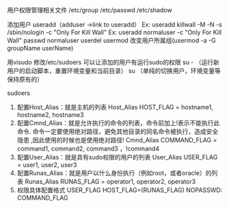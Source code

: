用户权限管理相关文件
/etc/group
/etc/passwd
/etc/shadow

添加用户
useradd（adduser ->link to useradd）
    Ex: useradd killwall -M -N -s /sbin/nologin -c "Only For Kill Wall"
    Ex: useradd normaluser -c "Only For Kill Wall"
passwd normaluser
userdel
usermod 改变用户所属组(usermod -a -G groupName userName)


用visudo 修改/etc/sudoers 可以让添加的用户有运行sudo的权限
su - （运行新用户的启动脚本，重置环境变量和当前目录）
su （单纯的切换用户，环境变量等保持原有的）

sudoers
1) 配置Host_Alias：就是主机的列表 
Host_Alias      HOST_FLAG = hostname1, hostname2, hostname3 
2) 配置Cmnd_Alias：就是允许执行的命令的列表，命令前加上!表示不能执行此命令. 
命令一定要使用绝对路径，避免其他目录的同名命令被执行，造成安全隐患 ,因此使用的时候也是使用绝对路径! 
Cmnd_Alias      COMMAND_FLAG = command1, command2, command3 ，!command4 
3) 配置User_Alias：就是具有sudo权限的用户的列表 
User_Alias USER_FLAG = user1, user2, user3 
4) 配置Runas_Alias：就是用户以什么身份执行（例如root，或者oracle）的列表 
Runas_Alias RUNAS_FLAG = operator1, operator2, operator3 
5) 权限具体配置格式
USER_FLAG HOST_FLAG=(RUNAS_FLAG) NOPASSWD: COMMAND_FLAG 